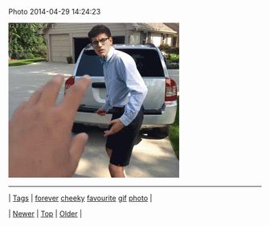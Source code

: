 <!--
title: Photo 2014-04-29 14
date: 2020-06-28T15:27:00.282Z
tags: forever, cheeky, favourite, gif, photo
-->


Photo 2014-04-29 14:24:23

![](84225152424-0.gif)

<!--BOTTOM-POST-NAVIGATION-->
---

| [Tags](tags.md) | [forever](tag-forever.md) [cheeky](tag-cheeky.md) [favourite](tag-favourite.md) [gif](tag-gif.md) [photo](tag-photo.md) |

| [Newer](84112016411.md) | [Top](index.md) | [Older](84227104949.md) |